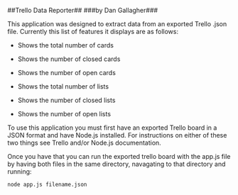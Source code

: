 ##Trello Data Reporter##
###by Dan Gallagher###

This application was designed to extract data from an exported Trello .json file. Currently this list of features it displays are as follows:

- Shows the total number of cards
- Shows the number of closed cards
- Shows the number of open cards

- Shows the total number of lists
- Shows the number of closed lists
- Shows the number of open lists

To use this application you must first have an exported Trello board in a JSON format and have Node.js installed. For instructions on either of these two things see Trello and/or Node.js documentation.

Once you have that you can run the exported trello board with the app.js file by having both files in the same directory, navagating to that directory and running:

```
node app.js filename.json
```
